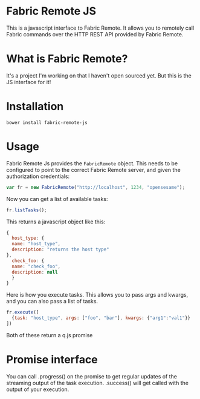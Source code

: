# Fabric Remote JS

This is a javascript interface to Fabric Remote.  It allows you to remotely call
Fabric commands over the HTTP REST API provided by Fabric Remote.

# What is Fabric Remote?

It's a project I'm working on that I haven't open sourced yet.  But this is the JS interface for it!

# Installation

```
bower install fabric-remote-js
```

# Usage

Fabric Remote Js provides the `FabricRemote` object.  This needs to be configured to point to the correct Fabric Remote server, and given the authorization credentials:

```javascript
var fr = new FabricRemote("http://localhost", 1234, "opensesame");
```

Now you can get a list of available tasks:

```javascript
fr.listTasks();
```

This returns a javascript object like this:

```javascript
{
  host_type: {
  name: "host_type",
  description: "returns the host type"
},
  check_foo: {
  name: "check_foo",
  description: null
  }
}
```

Here is how you execute tasks.  This allows you to pass args and kwargs, and you can also pass a list of tasks.

```javascript
fr.execute([
  {task: "host_type", args: ["foo", "bar"], kwargs: {"arg1":"val1"}}
])
```

Both of these return a q.js promise

# Promise interface

You can call .progress() on the promise to get regular updates of the streaming output of the task execution.  .success() will get called with the output of your execution.
